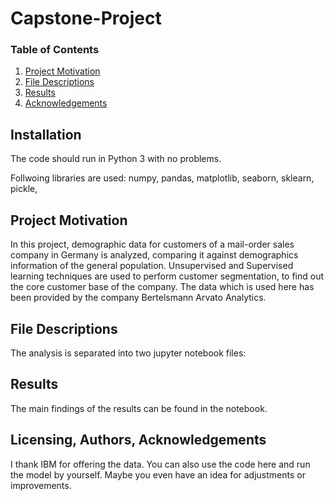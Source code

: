 # Capstone-Project

### Table of Contents

1. [Project Motivation](#motivation)
2. [File Descriptions](#files)
4. [Results](#results)
5. [Acknowledgements](#licensing)

## Installation <a name="installation"></a>

The code should run in Python 3 with no problems.

Follwoing libraries are used:
numpy, pandas, matplotlib, seaborn, sklearn, pickle, 

## Project Motivation<a name="motivation"></a>

In this project, demographic data for customers of a mail-order sales company in Germany is analyzed, comparing it against demographics information of the general population. Unsupervised and Supervised learning techniques are used to perform customer segmentation, to find out the core customer base of the company. The data which is used here has been provided by the company Bertelsmann Arvato Analytics.

## File Descriptions <a name="files"></a>

The analysis is separated into two jupyter notebook files:


## Results<a name="results"></a>

The main findings of the results can be found in the notebook.

## Licensing, Authors, Acknowledgements<a name="licensing"></a>

I thank IBM for offering the data. You can also use the code here and run the model by yourself. Maybe you even have an idea for adjustments or improvements. 
